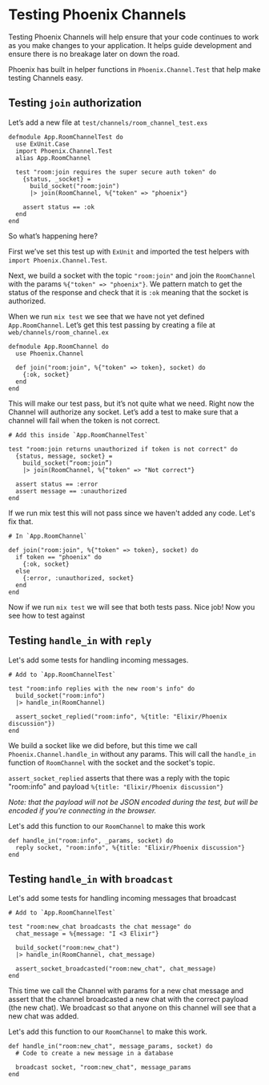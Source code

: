 Testing Phoenix Channels
========================

Testing Phoenix Channels will help ensure that your code continues to work
as you make changes to your application. It helps guide development and
ensure there is no breakage later on down the road.

Phoenix has built in helper functions in `Phoenix.Channel.Test` that help
make testing Channels easy.

## Testing `join` authorization

Let’s add a new file at `test/channels/room_channel_test.exs`

    defmodule App.RoomChannelTest do
      use ExUnit.Case
      import Phoenix.Channel.Test
      alias App.RoomChannel

      test "room:join requires the super secure auth token" do
        {status, _socket} =
          build_socket("room:join")
          |> join(RoomChannel, %{"token" => "phoenix"}

        assert status == :ok
      end
    end

So what’s happening here?

First we’ve set this test up with `ExUnit` and imported the test helpers
with `import Phoenix.Channel.Test`.

Next, we build a socket with the topic `"room:join"` and join the
`RoomChannel` with the params `%{"token" => "phoenix"}`. We pattern match to
get the status of the response and check that it is `:ok` meaning that the
socket is authorized.  

When we run `mix test` we see that we have not yet defined
`App.RoomChannel`. Let’s get this test passing by creating a file at
`web/channels/room_channel.ex`

    defmodule App.RoomChannel do
      use Phoenix.Channel

      def join("room:join", %{"token" => token}, socket) do
        {:ok, socket}
      end
    end

This will make our test pass, but it’s not quite what we need. Right now the
Channel will authorize any socket. Let’s add a test to make sure that a
channel will fail when the token is not correct.

    # Add this inside `App.RoomChannelTest`

    test "room:join returns unauthorized if token is not correct" do
      {status, message, socket} =
        build_socket(“room:join”)
        |> join(RoomChannel, %{"token" => "Not correct"}

      assert status == :error
      assert message == :unauthorized
    end

If we run mix test this will not pass since we haven't added any code. Let's
fix that.

    # In `App.RoomChannel`

    def join("room:join", %{"token" => token}, socket) do
      if token == "phoenix" do
        {:ok, socket}
      else
        {:error, :unauthorized, socket}
      end
    end

Now if we run `mix test` we will see that both tests pass. Nice job! Now you
see how to test against

## Testing `handle_in` with `reply`

Let's add some tests for handling incoming messages.

    # Add to `App.RoomChannelTest`

    test "room:info replies with the new room's info" do
      build_socket("room:info")
      |> handle_in(RoomChannel)

      assert_socket_replied("room:info", %{title: "Elixir/Phoenix discussion"})
    end

We build a socket like we did before, but this time we call
`Phoenix.Channel.handle_in` without any params. This will call the `handle_in`
function of `RoomChannel` with the socket and the socket's topic.

`assert_socket_replied` asserts that there was a reply with the topic
"room:info" and payload `%{title: "Elixir/Phoenix discussion"}`

_Note: that the payload will not be JSON encoded during the test, but will be
encoded if you're connecting in the browser._

Let's add this function to our `RoomChannel` to make this work

    def handle_in("room:info", _params, socket) do
      reply socket, "room:info", %{title: "Elixir/Phoenix discussion"}
    end

## Testing `handle_in` with `broadcast`


Let's add some tests for handling incoming messages that broadcast

    # Add to `App.RoomChannelTest`

    test "room:new_chat broadcasts the chat message" do
      chat_message = %{message: "I <3 Elixir"}

      build_socket("room:new_chat")
      |> handle_in(RoomChannel, chat_message)

      assert_socket_broadcasted("room:new_chat", chat_message)
    end

This time we call the Channel with params for a new chat message and assert
that the channel broadcasted a new chat with the correct payload (the new
chat). We broadcast so that anyone on this channel will see that a new chat
was added.

Let's add this function to our `RoomChannel` to make this work.

    def handle_in("room:new_chat", message_params, socket) do
      # Code to create a new message in a database

      broadcast socket, "room:new_chat", message_params
    end
